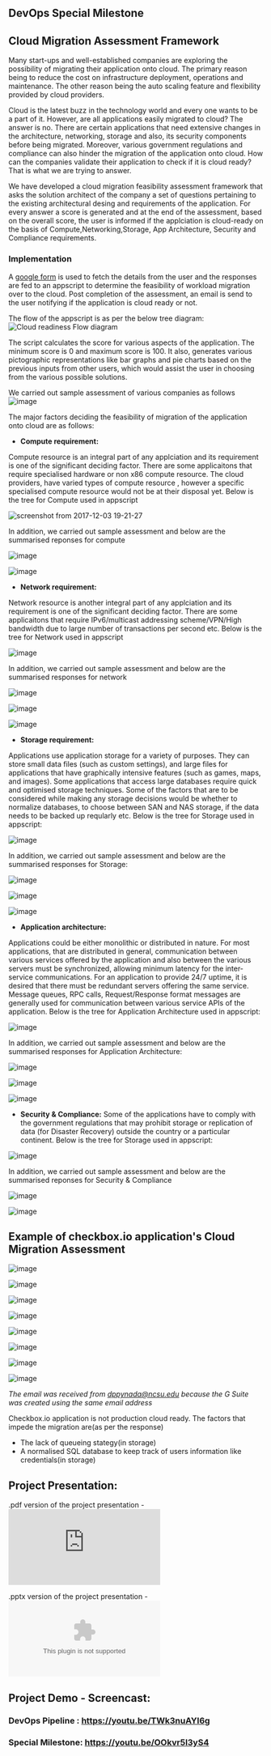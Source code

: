## DevOps Special Milestone

## Cloud Migration Assessment Framework

Many start-ups and well-established companies are exploring the possibility of migrating their application onto cloud. The primary reason being  to reduce the cost on infrastructure deployment, operations and maintenance. The other reason being the auto scaling feature and flexibility provided by cloud providers.

Cloud is the latest buzz in the technology world and every one wants to be a part of it. However, are all applications easily migrated to cloud? The answer is no. There are certain applications that need extensive changes in the architecture, networking, storage and also, its security components before being migrated. Moreover, various government regulations and compliance can also hinder the migration of the application onto cloud. How can the companies validate their application to check if it is cloud ready? That is what we are trying to answer.

We have developed a cloud migration feasibility assessment framework that asks the solution architect of the company a set of questions pertaining to the existing architectural desing and requirements of the application. For every answer a score is generated and at the end of the assessment, based on the overall score, the user is informed if the applciation is cloud-ready on the basis of Compute,Networking,Storage, App Architecture, Security and Compliance requirements.
 

### Implementation

A [google form](https://docs.google.com/forms/d/e/1FAIpQLSfQZN2ky9q9jCyHIQFXNMgT7D4Kl0tL7dMqAI-tediOzcnUCQ/viewform) is used to fetch the details from the user and the responses are fed to an appscript to determine the feasibility of workload migration over to the cloud. Post completion of the assessment, an email is send to the user notifying if the application is cloud ready or not.

The flow of the appscript is as per the below tree diagram: ![Cloud readiness Flow diagram](https://github.ncsu.edu/rpathur/DevOpsProject/blob/Milestone4/MS4-SPECIAL/Cloud%20readiness%20diagram.jpg)

The script calculates the score for various aspects of the application. The minimum score is 0 and maximum score is 100. It also, generates various pictographic representations like bar graphs and pie charts based on the previous inputs from other users, which would assist the user in choosing from the various possible solutions.

We carried out sample assessment of various companies as follows
![image](https://media.github.ncsu.edu/user/6391/files/5cef7d2c-d857-11e7-90c7-8395e4a03d09)


The major factors deciding the feasibility of migration of the application onto cloud are as follows:
* **Compute requirement:**

Compute resource is an integral part of any applciation and its requirement is one of the significant deciding factor. There are some applicaitons that require specialised hardware or non x86 compute resource. The cloud providers, have varied types of compute resource , however a specific specialised compute resource would not be at their disposal yet. Below is the tree for Compute used in appscript

![screenshot from 2017-12-03 19-21-27](https://media.github.ncsu.edu/user/7412/files/7f8b2f2c-d85f-11e7-8707-db5d1f677cb9)


In addition, we carried out sample assessment and below are the summarised reponses for compute

 ![image](https://media.github.ncsu.edu/user/6391/files/1fa908d2-d854-11e7-8478-2b40e61072d8)
        
 ![image](https://media.github.ncsu.edu/user/6391/files/5c5eb34e-d863-11e7-8dfb-3654e7f09ea2)


* **Network requirement:**

Network resource is another integral part of any applciation and its requirement is one of the significant deciding factor. There are some applicaitons that require IPv6/multicast addressing scheme/VPN/High bandwidth due to large number of transactions per second etc. Below is the tree for Network used in appscript

![image](https://media.github.ncsu.edu/user/7412/files/eb74839a-d85b-11e7-9640-9b95c9834859)

In addition, we carried out sample assessment and below are the summarised responses for network

![image](https://media.github.ncsu.edu/user/6391/files/9e5a1074-d857-11e7-85df-0da53e966d18)

![image](https://media.github.ncsu.edu/user/6391/files/abada268-d857-11e7-827d-e72c300f99aa)

![image](https://media.github.ncsu.edu/user/6391/files/b82906ea-d857-11e7-9fc5-ba11875d10c6)



* **Storage requirement:**

Applications use application storage for a variety of purposes. They can store small data files (such as custom settings), and large files for applications that have graphically intensive features (such as games, maps, and images). Some applications that access large databases require quick and optimised storage techniques. Some of the factors that are to be considered while making any storage decisions would be whether to normalize databases, to choose between SAN and NAS storage, if the data needs to be backed up reqularly etc. Below is the tree for Storage used in appscript:

![image](https://media.github.ncsu.edu/user/7412/files/b2d8c442-d85b-11e7-9c0a-4f8b7129f451)

In addition, we carried out sample assessment and below are the summarised responses for Storage:

![image](https://media.github.ncsu.edu/user/6391/files/fc6687d0-d85f-11e7-9c22-e253737ca864)

![image](https://media.github.ncsu.edu/user/6391/files/1f3bc216-d860-11e7-9492-256548214cb5)

![image](https://media.github.ncsu.edu/user/6391/files/2ca45c74-d860-11e7-84b2-993fe55c167c)


* **Application architecture:**

Applications could be either monolithic or distributed in nature. For most applications, that are distributed in general, communication between various services offered by the application and also between the various servers must be synchronized, allowing minimum latency for the inter-service communications. For an application to provide 24/7 uptime, it is desired that there must be redundant servers offering the same service. Message queues, RPC calls, Request/Response format messages are generally used for communication between various service APIs of the application. Below is the tree for Application Architecture used in appscript:

![image](https://media.github.ncsu.edu/user/7412/files/49d90388-d85d-11e7-8f94-c0d0a3034f2b)

In addition, we carried out sample assessment and below are the summarised responses for Application Architecture:

![image](https://media.github.ncsu.edu/user/6391/files/4dcfc97e-d860-11e7-9d52-3f02aabf6935)

![image](https://media.github.ncsu.edu/user/6391/files/5d11955c-d860-11e7-8597-2c2452f8a14b)

![image](https://media.github.ncsu.edu/user/6391/files/69b97ce8-d860-11e7-84b8-81a6c7160474)


* **Security & Compliance:**
Some of the applications have to comply with the government regulations that may prohibit storage or replication of data (for Disaster Recovery) outside the country or a particular continent. Below is the tree for Storage used in appscript:

![image](https://media.github.ncsu.edu/user/7412/files/02a12e5e-d863-11e7-888f-55ad0fde56f2)

In addition, we carried out sample assessment and below are the summarised reponses for Security & Compliance

![image](https://media.github.ncsu.edu/user/6391/files/28b28864-d862-11e7-9faa-d5fcdca1eccf)

![image](https://media.github.ncsu.edu/user/6391/files/4883801c-d862-11e7-8ef3-632d520d838b)


## Example of checkbox.io application's Cloud Migration Assessment

![image](https://media.github.ncsu.edu/user/6391/files/bca262aa-d863-11e7-9b59-66c7c9340c36)

![image](https://media.github.ncsu.edu/user/6391/files/d0acef22-d863-11e7-9fb1-4f974518c2f8)

![image](https://media.github.ncsu.edu/user/6391/files/e5adf966-d863-11e7-9e65-85b873ee2143)

![image](https://media.github.ncsu.edu/user/6391/files/26b998a2-d864-11e7-81aa-6f2e24d13613)

![image](https://media.github.ncsu.edu/user/6391/files/d7b9afc4-d865-11e7-8a54-4fd855489313)

![image](https://media.github.ncsu.edu/user/6391/files/f220ecec-d865-11e7-9855-f6819205714e)

![image](https://media.github.ncsu.edu/user/6391/files/063d1840-d866-11e7-9f36-3f29b1e43bff)

![image](https://media.github.ncsu.edu/user/6391/files/1c34f6ea-d866-11e7-83c6-f8c66b550e40)

*The email was received from dppynada@ncsu.edu because the G Suite was created using the same email address*

Checkbox.io application is not production cloud ready. The factors that impede the migration are(as per the response)
* The lack of queueing stategy(in storage)
* A normalised SQL database to keep track of users information like credentials(in storage) 

## Project Presentation:

.pdf version of the project presentation - ![DevOps Pipeline.pdf](https://github.ncsu.edu/rpathur/DevOpsProject/blob/Milestone4/MS4-SPECIAL/DevOps%20Pipeline.pdf)

.pptx version of the project presentation - ![DevOps Pipeline.pptx](https://github.ncsu.edu/rpathur/DevOpsProject/blob/Milestone4/MS4-SPECIAL/DevOps%20Pipeline.pptx)

## Project Demo - Screencast:
 ### DevOps Pipeline : https://youtu.be/TWk3nuAYI6g
 ### Special Milestone: https://youtu.be/OOkvr5I3yS4
